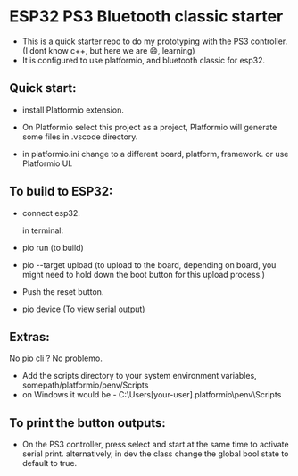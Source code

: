 # ESP32 PS3 Bluetooth classic starter

- This is a quick starter repo to do my prototyping with the PS3 controller. (I dont know c++, but here we are 😄, learning)
- It is configured to use platformio, and bluetooth classic for esp32.

## Quick start:

- install Platformio extension.
- On Platformio select this project as a project, Platformio will generate some files in .vscode directory.

- in platformio.ini change to a different board, platform, framework. or use Platformio UI.

## To build to ESP32:

- connect esp32.

  in terminal:

- pio run (to build)
- pio --target upload (to upload to the board, depending on board, you might need to hold down the boot button for this upload process.)
- Push the reset button.

- pio device (To view serial output)

## Extras:

No pio cli ? No problemo.

- Add the scripts directory to your system environment variables, somepath/platformio/penv/Scripts
- on Windows it would be - C:\Users\[your-user]\.platformio\penv\Scripts

## To print the button outputs:

- On the PS3 controller, press select and start at the same time to activate serial print. alternatively, in dev the class change the global bool state to default to true.
